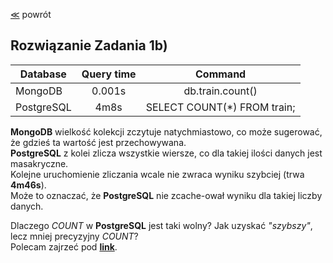 ﻿[&#8810;](../exercise1.md) powrót

## Rozwiązanie <b>Zadania 1b)</b>

| Database		| Query time	| Command						|
| ------------- |:-------------:|:-----------------------------:|
| MongoDB		| 0.001s		| db.train.count() 				|
| PostgreSQL 	| 4m8s			| SELECT COUNT(*) FROM train; 	|

<b>MongoDB</b> wielkość kolekcji zczytuje natychmiastowo, co może sugerować, że gdzieś ta wartość jest przechowywana.<br />
<b>PostgreSQL</b> z kolei zlicza wszystkie wiersze, co dla takiej ilości danych jest masakryczne.<br />
Kolejne uruchomienie zliczania wcale nie zwraca wyniku szybciej (trwa <b>4m46s</b>).<br />
Może to oznaczać, że <b>PostgreSQL</b> nie zcache-ował wyniku dla takiej liczby danych.<br />

Dlaczego <i>COUNT</i> w <b>PostgreSQL</b> jest taki wolny? Jak uzyskać <i>"szybszy"</i>, lecz mniej precyzyjny <i>COUNT</i>?<br />
Polecam zajrzeć pod <b>[link](http://wiki.postgresql.org/wiki/FAQ#Why_is_.22SELECT_count.28.2A.29_FROM_bigtable.3B.22_slow.3F)</b>.